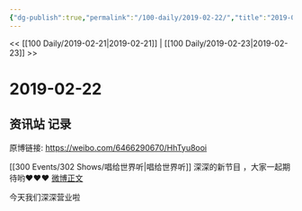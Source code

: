 ```yaml
---
{"dg-publish":true,"permalink":"/100-daily/2019-02-22/","title":"2019-02-22"}
---
```



<< [[100 Daily/2019-02-21\|2019-02-21]] | [[100 Daily/2019-02-23\|2019-02-23]] >>

# 2019-02-22

## 资讯站 记录

原博链接: https://weibo.com/6466290670/HhTyu8ooi

[[300 Events/302 Shows/唱给世界听\|唱给世界听]]
深深的新节目 ，大家一起期待哟❤️❤️❤️
[微博正文](https://weibo.com/detail/4342575651955247)

今天我们深深营业啦
[](https://weibo.com/detail/4342646137277449)

